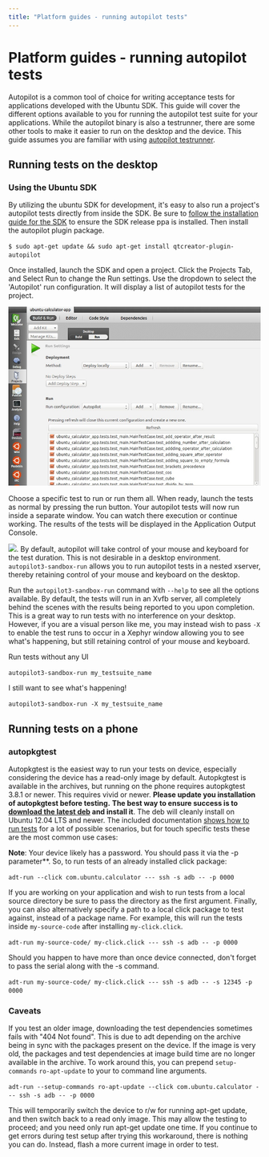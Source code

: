 ```yaml
---
title: "Platform guides - running autopilot tests"
---
```


# Platform guides - running autopilot tests


Autopilot is a common tool of choice for writing acceptance tests for
applications developed with the Ubuntu SDK. This guide will cover the
different options available to you for running the autopilot test suite for
your applications. While the autopilot binary is also a testrunner, there are
some other tools to make it easier to run on the desktop and the device. This
guide assumes you are familiar with using [autopilot testrunner](https://developer.ubuntu.com/api/autopilot/python/1.5.0/guides-running_ap/).

## Running tests on the desktop

### Using the Ubuntu SDK

By utilizing the ubuntu SDK for development, it's easy to also run a project's
autopilot tests directly from inside the SDK. Be sure to [follow the installation guide for the SDK](../sdk/installing-the-sdk.md) to
ensure the SDK release ppa is installed. Then install the autopilot plugin
package.

`$ sudo apt-get update && sudo apt-get install qtcreator-plugin-autopilot`

Once installed, launch the SDK and open a project. Click the Projects Tab, and
Select Run to change the Run settings. Use the dropdown to select the
'Autopilot' run configuration. It will display a list of autopilot tests for
the project.

![](../../../media/Selection_008.jpg)

Choose a specific test to run or run them all. When ready, launch the tests as
normal by pressing the run button. Your autopilot tests will now run inside a
separate window. You can watch there execution or continue working. The
results of the tests will be displayed in the Application Output Console.

![](../../../media/api/autopilot/python/1.5.0/guides-installation/). By default, autopilot will take control of your mouse and
keyboard for the test duration. This is not desirable in a desktop
environment. `autopilot3-sandbox-run` allows you to run autopilot tests in a
nested xserver, thereby retaining control of your mouse and keyboard on the
desktop.

Run the `autopilot3-sandbox-run` command with `--help` to see all the options
available. By default, the tests will run in an Xvfb server, all completely
behind the scenes with the results being reported to you upon completion. This
is a great way to run tests with no interference on your desktop. However, if
you are a visual person like me, you may instead wish to pass `-X` to enable the
test runs to occur in a Xephyr window allowing you to see what's happening,
but still retaining control of your mouse and keyboard.

Run tests without any UI

`autopilot3-sandbox-run my_testsuite_name`

I still want to see what's happening!

`autopilot3-sandbox-run -X my_testsuite_name`

## Running tests on a phone

### autopkgtest

Autopkgtest is the easiest way to run your tests on device, especially
considering the device has a read-only image by default. Autopkgtest is
available in the archives, but running on the phone requires autopkgtest 3.8.1
or newer. This requires vivid or newer. **Please update you installation of
autopkgtest before testing.** **The best way to ensure success is to [download the latest deb](https://packages.debian.org/sid/all/autopkgtest/download) and
install it**. The deb will cleanly install on Ubuntu 12.04 LTS and newer. The
included documentation [shows how to run tests](https://people.debian.org/~mpitt/autopkgtest/README.running-tests.html)
for a lot of possible scenarios, but for touch specific tests these are the
most common use cases:

**Note**: Your device likely has a password. You should pass it via the -p parameter**. So, to run tests of an already installed click package:

`adt-run --click com.ubuntu.calculator --- ssh -s adb -- -p 0000`

If you are working on your application and wish to run tests from a local
source directory be sure to pass the directory as the first argument. Finally,
you can also alternatively specify a path to a local click package to test
against, instead of a package name. For example, this will run the tests
inside `my-source-code` after installing `my-click.click`.

`adt-run my-source-code/ my-click.click --- ssh -s adb -- -p 0000`

Should you happen to have more than once device connected, don't forget to
pass the serial along with the -s command.

`adt-run my-source-code/ my-click.click --- ssh -s adb -- -s 12345 -p 0000`

### Caveats

If you test an older image, downloading the test dependencies sometimes fails
with "404 Not found". This is due to adt depending on the archive being in
sync with the packages present on the device. If the image is very old, the
packages and test dependencies at image build time are no longer available in
the archive. To work around this, you can prepend `setup-commands` `ro-apt-update`
to your to command line arguments.

`adt-run --setup-commands ro-apt-update --click com.ubuntu.calculator --- ssh -s adb -- -p 0000`

This will temporarily switch the device to r/w for running apt-get update, and
then switch back to a read only image. This may allow the testing to proceed;
and you need only run apt-get update one time. If you continue to get errors
during test setup after trying this workaround, there is nothing you can do.
Instead, flash a more current image in order to test.
